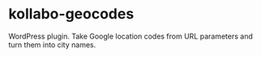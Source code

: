 # kollabo-geocodes
WordPress plugin. Take Google location codes from URL parameters and turn them into city names.
